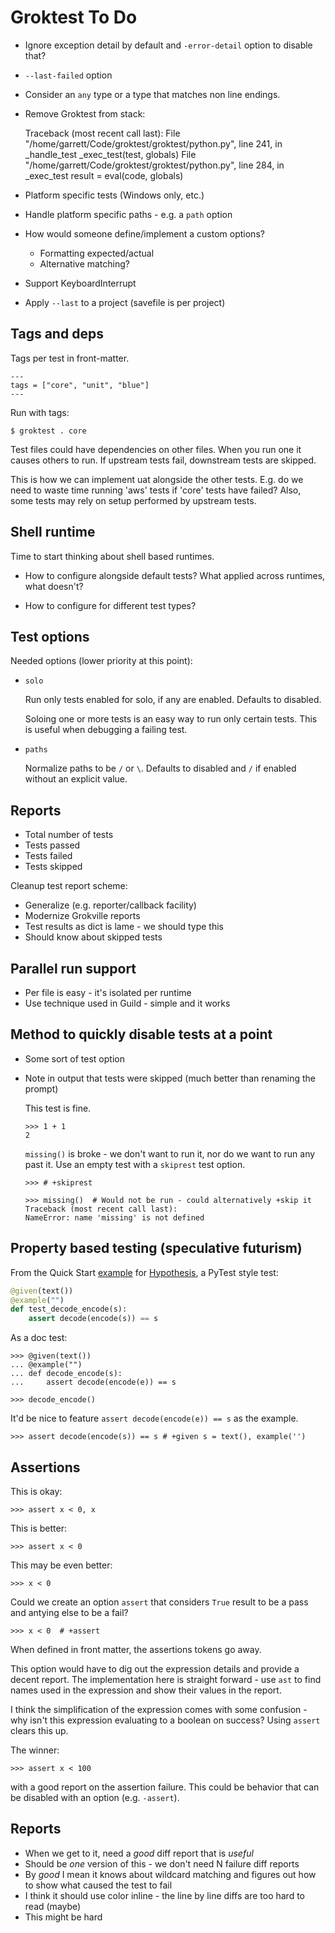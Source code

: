 # Groktest To Do

- Ignore exception detail by default and `-error-detail` option to
  disable that?

- `--last-failed` option

- Consider an `any` type or a type that matches non line endings.

- Remove Groktest from stack:

    Traceback (most recent call last):
      File "/home/garrett/Code/groktest/groktest/python.py", line 241, in _handle_test
        _exec_test(test, globals)
      File "/home/garrett/Code/groktest/groktest/python.py", line 284, in _exec_test
        result = eval(code, globals)

- Platform specific tests (Windows only, etc.)
- Handle platform specific paths - e.g. a `path` option
- How would someone define/implement a custom options?
  - Formatting expected/actual
  - Alternative matching?

- Support KeyboardInterrupt

- Apply `--last` to a project (savefile is per project)

## Tags and deps

Tags per test in front-matter.

```
---
tags = ["core", "unit", "blue"]
---
```

Run with tags:

    $ groktest . core

Test files could have dependencies on other files. When you run one it
causes others to run. If upstream tests fail, downstream tests are
skipped.

This is how we can implement uat alongside the other tests. E.g. do we
need to waste time running 'aws' tests if 'core' tests have failed?
Also, some tests may rely on setup performed by upstream tests.

## Shell runtime

Time to start thinking about shell based runtimes.

- How to configure alongside default tests? What applied across
  runtimes, what doesn't?

- How to configure for different test types?

## Test options

Needed options (lower priority at this point):

- `solo`

  Run only tests enabled for solo, if any are enabled. Defaults to
  disabled.

  Soloing one or more tests is an easy way to run only certain tests.
  This is useful when debugging a failing test.

- `paths`

  Normalize paths to be `/` or `\`. Defaults to disabled and `/` if
  enabled without an explicit value.

## Reports

- Total number of tests
- Tests passed
- Tests failed
- Tests skipped

Cleanup test report scheme:

- Generalize (e.g. reporter/callback facility)
- Modernize Grokville reports
- Test results as dict is lame - we should type this
- Should know about skipped tests

## Parallel run support

- Per file is easy - it's isolated per runtime
- Use technique used in Guild - simple and it works

## Method to quickly disable tests at a point

- Some sort of test option
- Note in output that tests were skipped (much better than renaming
  the prompt)

  This test is fine.

      >>> 1 + 1
      2

  `missing()` is broke - we don't want to run it, nor do we want to
  run any past it. Use an empty test with a `skiprest` test option.

      >>> # +skiprest

      >>> missing()  # Would not be run - could alternatively +skip it
      Traceback (most recent call last):
      NameError: name 'missing' is not defined

## Property based testing (speculative futurism)

From the Quick Start
[example](https://hypothesis.readthedocs.io/en/latest/quickstart.html)
for [Hypothesis](https://hypothesis.readthedocs.io/), a PyTest style
test:

```python
@given(text())
@example("")
def test_decode_encode(s):
    assert decode(encode(s)) == s
```

As a doc test:

    >>> @given(text())
    ... @example("")
    ... def decode_encode(s):
    ...     assert decode(encode(e)) == s

    >>> decode_encode()

It'd be nice to feature `assert decode(encode(e)) == s` as the example.

    >>> assert decode(encode(s)) == s # +given s = text(), example('')

## Assertions

This is okay:

    >>> assert x < 0, x

This is better:

    >>> assert x < 0

This may be even better:

    >>> x < 0

Could we create an option `assert` that considers `True` result to be a
pass and antying else to be a fail?

    >>> x < 0  # +assert

When defined in front matter, the assertions tokens go away.

This option would have to dig out the expression details and provide a
decent report. The implementation here is straight forward - use `ast`
to find names used in the expression and show their values in the
report.

I think the simplification of the expression comes with some confusion -
why isn't this expression evaluating to a boolean on success? Using
`assert` clears this up.

The winner:

    >>> assert x < 100

with a good report on the assertion failure. This could be behavior
that can be disabled with an option (e.g. `-assert`).

## Reports

- When we get to it, need a _good_ diff report that is _useful_
- Should be _one_ version of this - we don't need N failure diff
  reports
- By _good_ I mean it knows about wildcard matching and figures out
  how to show what caused the test to fail
- I think it should use color inline - the line by line diffs are too
  hard to read (maybe)
- This might be hard
